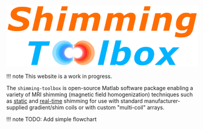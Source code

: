 ![logo](../img/shimming_toolbox_logo.png)

!!! note
    This website is a work in progress.

The `shimming-toolbox` is open-source Matlab software package enabling a variety of MRI shimming (magnetic field homogenization) techniques such as [static](https://onlinelibrary.wiley.com/doi/full/10.1002/mrm.25587) and [real-time](https://doi.org/10.1002/mrm.27089) shimming for use with standard manufacturer-supplied gradient/shim coils or with custom "multi-coil" arrays.


!!! note
    TODO: Add simple flowchart
